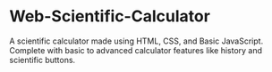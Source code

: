 # Web-Scientific-Calculator
A scientific calculator made using HTML, CSS, and Basic JavaScript. Complete with basic to advanced calculator features like history and scientific buttons.
